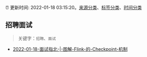 :alarm_clock: 更新时间: 2022-01-18 03:15:20。[来源分类](../README.md)、[标签分类](../TAGS.md)、[时间分类](../TIMELINE.md)

## 招聘面试


> 关键字：`招聘`、`面试`



- [2022-01-18-面试指北-|-图解-Flink-的-Checkpoint-机制](https://toutiao.io/k/9984cvk) 